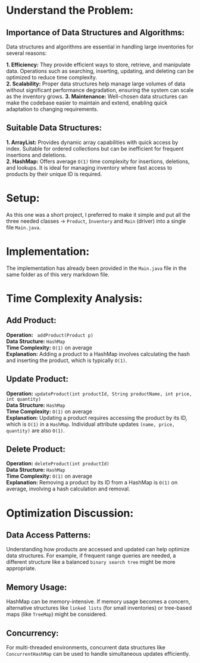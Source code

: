 # Understand the Problem:
## Importance of Data Structures and Algorithms:
Data structures and algorithms are essential in handling large inventories for several reasons:

**1. Efficiency:** They provide efficient ways to store, retrieve, and manipulate data. Operations such as searching, inserting, updating, and deleting can be optimized to reduce time complexity. \
**2. Scalability:** Proper data structures help manage large volumes of data without significant performance degradation, ensuring the system can scale as the inventory grows.
**3. Maintenance:** Well-chosen data structures can make the codebase easier to maintain and extend, enabling quick adaptation to changing requirements.

## Suitable Data Structures:
**1. ArrayList:** Provides dynamic array capabilities with quick access by index. Suitable for ordered collections but can be inefficient for frequent insertions and deletions. \
**2. HashMap:** Offers average `O(1)` time complexity for insertions, deletions, and lookups. It is ideal for managing inventory where fast access to products by their unique ID is required.

# Setup:
As this one was a short project, I preferred to make it simple and put all the three needed classes -> `Product`, `Inventory` and `Main` (driver) into a single file `Main.java`.

# Implementation:
The implementation has already been provided in the `Main.java` file in the same folder as of this very markdown file.

# Time Complexity Analysis:
## Add Product:

**Operation:** ` addProduct(Product p)` \
**Data Structure:** `HashMap` \
**Time Complexity:** `O(1)` on average \
**Explanation:** Adding a product to a HashMap involves calculating the hash and inserting the product, which is typically `O(1)`.

## Update Product:

**Operation:** `updateProduct(int productId, String productName, int price, int quantity)` \
**Data Structure:** `HashMap` \
**Time Complexity:** `O(1)` on average \
**Explanation:** Updating a product requires accessing the product by its ID, which is `O(1)` in a `HashMap`. Individual attribute updates `(name, price, quantity)` are also `O(1)`.

## Delete Product:

**Operation:** `deleteProduct(int productId)` \
**Data Structure:** `HashMap` \
**Time Complexity:** `O(1)` on average \
**Explanation:** Removing a product by its ID from a HashMap is `O(1)` on average, involving a hash calculation and removal.

# Optimization Discussion:

## Data Access Patterns: 
Understanding how products are accessed and updated can help optimize data structures. For example, if frequent range queries are needed, a different structure like a balanced `binary search tree` might be more appropriate.
## Memory Usage: 
HashMap can be memory-intensive. If memory usage becomes a concern, alternative structures like `linked lists` (for small inventories) or tree-based maps (like `TreeMap`) might be considered.
## Concurrency:
For multi-threaded environments, concurrent data structures like `ConcurrentHashMap` can be used to handle simultaneous updates efficiently.